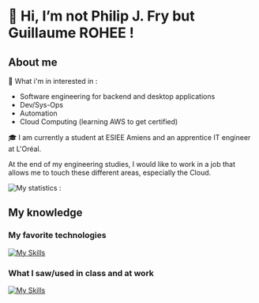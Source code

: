 <!---
Guigui0812/Guigui0812 is a ✨ special ✨ repository because its `README.md` (this file) appears on your GitHub profile.
You can click the Preview link to take a look at your changes.
--->

<h1> 👋 Hi, I’m not Philip J. Fry but Guillaume ROHEE ! </h1>

<h2> About me </h2>

👀 What i'm in interested in : 
- Software engineering for backend and desktop applications
- Dev/Sys-Ops 
- Automation
- Cloud Computing (learning AWS to get certified)

🎓 I am currently a student at ESIEE Amiens and an apprentice IT engineer at L'Oréal.

At the end of my engineering studies, I would like to work in a job that allows me to touch these different areas, especially the Cloud. 

![My statistics :](https://github-readme-stats.vercel.app/api?username=Guigui0812&show_icons=true&theme=dark)

<h2> My knowledge </h2>

<h3> My favorite technologies </h3>

[![My Skills](https://skillicons.dev/icons?i=py,c,cs,docker,linux)](https://skillicons.dev)

<h3> What I saw/used in class and at work </h3>

[![My Skills](https://skillicons.dev/icons?i=ansible,bash,powershell,css,dotnet,html,java,js,mysql,nodejs,php,qt,r,sqlite,vim,mongodb)](https://skillicons.dev)
